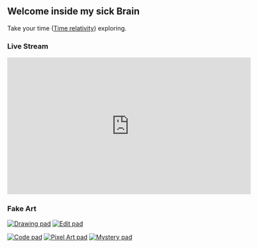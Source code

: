 ## Welcome inside my sick Brain

Take your time ([Time relativity](https://en.wikipedia.org/wiki/Theory_of_relativity)) exploring.

### Live Stream

<iframe width="560" height="315" src="https://www.youtube.com/embed/M5qiXRKrXBc" title="YouTube video player" frameborder="0" allow="accelerometer; autoplay; clipboard-write; encrypted-media; gyroscope; picture-in-picture" allowfullscreen></iframe>

### Fake Art

[![Drawing pad][1]][2]
[![Edit pad][3]][4]

[![Code pad][5]][6]
[![Pixel Art pad][7]][8]
[![Mystery pad][9]][10]

[1]:  https://user-images.githubusercontent.com/73140258/180214756-c8391d73-da8a-48bb-ae6b-b9ae5f8dcda6.png
[2]:  https://wabtey.github.io/Draw_Experiment/Draw "Danger Zone"
[3]:  https://user-images.githubusercontent.com/73140258/179639651-6ca67660-110d-4319-a36e-91632a15d096.png
[4]:  https://wabtey.github.io/EDIT/Edit "Do you mind be a viewer ?"
[5]:  https://user-images.githubusercontent.com/73140258/179639657-ad0df4d8-4844-4e22-a888-d025db2b7231.png 
[6]:  https://wabtey.github.io/code "That's where I fake my way out"
[7]:  https://user-images.githubusercontent.com/73140258/179639645-61153ce7-00df-401d-82ff-bbf6c7698593.png
[8]:  https://wabtey.github.io/video-game-dev "The first step of ... kind of artist"
[9]:  https://user-images.githubusercontent.com/73140258/179639637-39cd1b27-807c-4c99-81fa-1fcd0acbb6ff.png
[10]: https://wabtey.github.io "Mystery pad"


